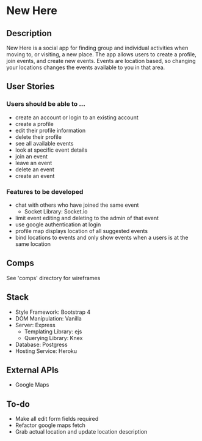 # New Here
## Description
New Here is a social app for finding group and individual activities
when moving to, or visiting, a new place. The app allows users to 
create a profile, join events, and create new events. Events are 
location based, so changing your locations changes the events 
available to you in that area.

## User Stories
### Users should be able to ...
* create an account or login to an existing account
* create a profile
* edit their profile information
* delete their profile
* see all available events
* look at specific event details
* join an event
* leave an event
* delete an event
* create an event

### Features to be developed
* chat with others who have joined the same event
  * Socket Library: Socket.io
* limit event editing and deleting to the admin of that event
* use google authentication at login
* profile map displays location of all suggested events
* bind locations to events and only show events when a users is at the same location

## Comps
See 'comps' directory for wireframes

## Stack
* Style Framework: Bootstrap 4
* DOM Manipulation: Vanilla
* Server: Express
  * Templating Library: ejs
  * Querying Library: Knex
* Database: Postgress
* Hosting Service: Heroku

## External APIs
* Google Maps

## To-do
* Make all edit form fields required
* Refactor google maps fetch
* Grab actual location and update location description